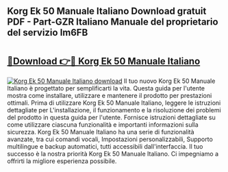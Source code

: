 ## Korg Ek 50 Manuale Italiano Download gratuit PDF - Part-GZR Italiano Manuale del proprietario del servizio Im6FB

# <h2><a href="http://dfd3rp.blite.top/?on=Korg+Ek+50+Manuale+Italiano">🔗Download 👉🔴 Korg Ek 50 Manuale Italiano</a></h2>

[![Korg Ek 50 Manuale Italiano download](https://i.imgur.com/lujVjoI.png)](http://dfd3rp.blite.top/?on=Korg+Ek+50+Manuale+Italiano)
Il tuo nuovo Korg Ek 50 Manuale Italiano è progettato per semplificarti la vita. Questa guida per l'utente mostra come installare, utilizzare e mantenere il prodotto per prestazioni ottimali. Prima di utilizzare Korg Ek 50 Manuale Italiano, leggere le istruzioni dettagliate per L'installazione, il funzionamento e la risoluzione dei problemi del prodotto in questa guida per l'utente. Fornisce istruzioni dettagliate su come utilizzare ciascuna funzionalità e importanti informazioni sulla sicurezza. Korg Ek 50 Manuale Italiano ha una serie di funzionalità avanzate, tra cui comandi vocali, Impostazioni personalizzabili, Supporto multilingue e backup automatici, tutti accessibili dall'interfaccia. Il tuo successo è la nostra priorità Korg Ek 50 Manuale Italiano. Ci impegniamo a offrirti la migliore esperienza possibile.
